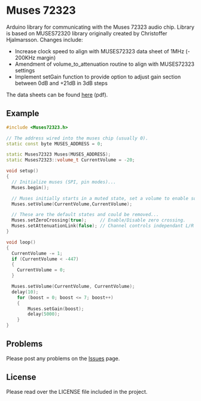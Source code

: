 # Muses 72323

Arduino library for communicating with the Muses 72323 audio chip.
Library is based on MUSES72320 library originally created by Christoffer Hjalmarsson.
Changes include:
* Increase clock speed to align with MUSES72323 data sheet of 1MHz (- 200KHz margin)
* Amendment of volume_to_attenuation routine to align with MUSES72323 settings
* Implement setGain function to provide option to adjust gain section between 0dB and +21dB in 3dB steps

The data sheets can be found [here](https://www.nisshinbo-microdevices.co.jp/en/pdf/datasheet/MUSES72323_E.pdf) (pdf).

## Example

```c++
#include <Muses72323.h>

// The address wired into the muses chip (usually 0).
static const byte MUSES_ADDRESS = 0;

static Muses72323 Muses(MUSES_ADDRESS);
static Muses72323::volume_t CurrentVolume = -20;

void setup()
{
  // Initialize muses (SPI, pin modes)...
  Muses.begin();

  // Muses initially starts in a muted state, set a volume to enable sound.
  Muses.setVolume(CurrentVolume,CurrentVolume);

  // These are the default states and could be removed...
  Muses.setZeroCrossing(true);     // Enable/Disable zero crossing.
  Muses.setAttenuationLink(false); // Channel controls independant L/R attenuation channel.
}

void loop()
{
  CurrentVolume -= 1;
  if (CurrentVolume < -447)
  {
    CurrentVolume = 0;
  }

  Muses.setVolume(CurrentVolume, CurrentVolume);
  delay(10);
	for (boost = 0; boost <= 7; boost++)
	{
		Muses.setGain(boost);
		delay(5000);
	}
}

```

## Problems

Please post any problems on the [Issues](https://github.com/GeoffWebster/Muses72323) page.

## License

Please read over the LICENSE file included in the project.
